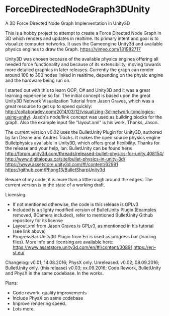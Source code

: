 # ForceDirectedNodeGraph3DUnity
A 3D Force Directed Node Graph Implementation in Unity3D

This is a hobby project to attempt to create a Force Directed Node Graph in 3D which renders and updates in realtime. Its primary intent and goal is to visualize computer networks. It uses the Gameengine Unity3d and available physics engines to draw the Graph.
https://vimeo.com/181982717

Unity3D was chosen because of the available physics engines offering all needed force functionality and because of its extensibility, moving towards more detailed graphics in later releases. Currently the graph can render around 100 to 300 nodes linked in realtime, depending on the physic engine and the hardware being run on.

I started out with this to learn OOP, C# and Unity3D and it was a great learning experience so far. The initial concept is based upon the great Unity3D Network Visualization Tutorial from Jason Graves, which was a great resource to get up to speed quickly: http://collaboradev.com/2014/03/12/visualizing-3d-network-topologies-using-unity/. Jason's node/link concept was used as building blocks for the graph. Also the example input file "layout.xml" is his work. Thanks, Jason.

The current version v0.02 uses the BulletUnity Plugin for Unity3D, authored by Ian Deane and Andres Tracks. It makes the open source physics engine Bulletphysics available in Unity3D, which offers great flexibility. Thanks for the release and your help, Ian. BulletUnity can be found here:
http://forum.unity3d.com/threads/released-bullet-physics-for-unity.408154/
http://www.digitalopus.ca/site/bullet-physics-in-unity-3d/
https://www.assetstore.unity3d.com/#!/content/62991
https://github.com/Phong13/BulletSharpUnity3d

Beware of my code, it is more than a little rough around the edges. The current version is in the state of a working draft.

Licensing:
- If not mentioned otherwise, the code is this release is GPLv3
- Included is a slighty modified version of BulletUnity Plugin (Examples removed, BCamera included), refer to mentioned BulletUnity Github repository for its license
- Layout.xml from Jason Graves is GPLv3, as mentioned in his tutorial (see link above)
- ProgressBar Unity3D Plugin from Eri is used as progress bar (loading files). More info and licensing are available here:
      https://www.assetstore.unity3d.com/en/#!/content/30891
      https://eri-st.eu/

Changelog:
v0.01; 14.08.2016; PhysX only. Unreleased.
v0.02; 08.09.2016; BulletUnity only. (this release)
v0.03; xx.09.2016; Code Rework, BulletUnity and PhysX in the same codebase. In the works.

Plans:
- Code rework, quality improvements
- Include PhysX on same codebase
- Improve rendering speed.
- Lots more.
